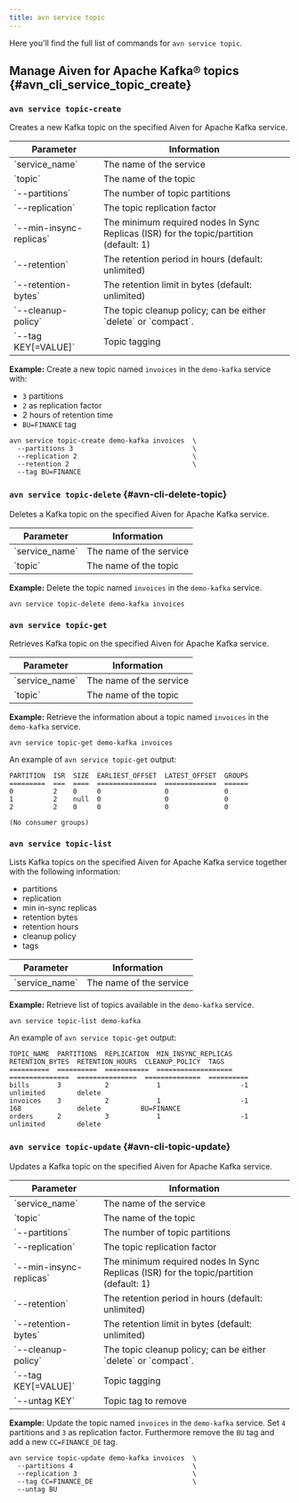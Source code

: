```yaml
---
title: avn service topic
---
```


Here you\'ll find the full list of commands for `avn service topic`.

## Manage Aiven for Apache Kafka® topics {#avn_cli_service_topic_create}

### `avn service topic-create`

Creates a new Kafka topic on the specified Aiven for Apache Kafka
service.

<table>
  <thead>
    <tr><th>Parameter</th><th>Information</th></tr>
  </thead>
  <tbody>
    <tr>
      <td>`service_name`</td>
      <td>The name of the service</td>
    </tr>
    <tr>
      <td>`topic`</td>
      <td>The name of the topic</td>
    </tr>
    <tr>
      <td>`--partitions`</td>
      <td>The number of topic partitions</td>
    </tr>
    <tr>
      <td>`--replication`</td>
      <td>The topic replication factor</td>
    </tr>
    <tr>
      <td>`--min-insync-replicas`</td>
      <td>The minimum required nodes In Sync Replicas (ISR) for the topic/partition (default: 1)</td>
    </tr>
    <tr>
      <td>`--retention`</td>
      <td>The retention period in hours (default: unlimited)</td>
    </tr>
    <tr>
      <td>`--retention-bytes`</td>
      <td>The retention limit in bytes (default: unlimited)</td>
    </tr>
    <tr>
      <td>`--cleanup-policy`</td>
      <td>The topic cleanup policy; can be either `delete` or `compact`.</td>
    </tr>
    <tr>
      <td>`--tag KEY[=VALUE]`</td>
      <td>Topic tagging</td>
    </tr>
  </tbody>
</table>


**Example:** Create a new topic named `invoices` in the `demo-kafka`
service with:

-   `3` partitions
-   `2` as replication factor
-   2 hours of retention time
-   `BU=FINANCE` tag

``` 
avn service topic-create demo-kafka invoices  \
  --partitions 3                              \
  --replication 2                             \
  --retention 2                               \
  --tag BU=FINANCE
```

### `avn service topic-delete` {#avn-cli-delete-topic}

Deletes a Kafka topic on the specified Aiven for Apache Kafka service.

<table>
  <thead>
    <tr><th>Parameter</th><th>Information</th></tr>
  </thead>
  <tbody>
    <tr>
      <td>`service_name`</td>
      <td>The name of the service</td>
    </tr>
    <tr>
      <td>`topic`</td>
      <td>The name of the topic</td>
    </tr>
  </tbody>
</table>


**Example:** Delete the topic named `invoices` in the `demo-kafka`
service.

``` 
avn service topic-delete demo-kafka invoices
```

### `avn service topic-get`

Retrieves Kafka topic on the specified Aiven for Apache Kafka service.

<table>
  <thead>
    <tr><th>Parameter</th><th>Information</th></tr>
  </thead>
  <tbody>
    <tr>
      <td>`service_name`</td>
      <td>The name of the service</td>
    </tr>
    <tr>
      <td>`topic`</td>
      <td>The name of the topic</td>
    </tr>
  </tbody>
</table>


**Example:** Retrieve the information about a topic named `invoices` in
the `demo-kafka` service.

``` 
avn service topic-get demo-kafka invoices
```

An example of `avn service topic-get` output:

``` text
PARTITION  ISR  SIZE  EARLIEST_OFFSET  LATEST_OFFSET  GROUPS
=========  ===  ====  ===============  =============  ======
0          2    0     0                0              0
1          2    null  0                0              0
2          2    0     0                0              0

(No consumer groups)
```

### `avn service topic-list`

Lists Kafka topics on the specified Aiven for Apache Kafka service
together with the following information:

-   partitions
-   replication
-   min in-sync replicas
-   retention bytes
-   retention hours
-   cleanup policy
-   tags

<table>
  <thead>
    <tr><th>Parameter</th><th>Information</th></tr>
  </thead>
  <tbody>
    <tr>
      <td>`service_name`</td>
      <td>The name of the service</td>
    </tr>
  </tbody>
</table>


**Example:** Retrieve list of topics available in the `demo-kafka`
service.

``` 
avn service topic-list demo-kafka
```

An example of `avn service topic-get` output:

``` text
TOPIC_NAME  PARTITIONS  REPLICATION  MIN_INSYNC_REPLICAS  RETENTION_BYTES  RETENTION_HOURS  CLEANUP_POLICY  TAGS
==========  ==========  ===========  ===================  ===============  ===============  ==============  ==========
bills       3           2            1                    -1               unlimited        delete
invoices    3           2            1                    -1               168              delete          BU=FINANCE
orders      2           3            1                    -1               unlimited        delete
```

### `avn service topic-update` {#avn-cli-topic-update}

Updates a Kafka topic on the specified Aiven for Apache Kafka service.

<table>
  <thead>
    <tr><th>Parameter</th><th>Information</th></tr>
  </thead>
  <tbody>
    <tr>
      <td>`service_name`</td>
      <td>The name of the service</td>
    </tr>
    <tr>
      <td>`topic`</td>
      <td>The name of the topic</td>
    </tr>
    <tr>
      <td>`--partitions`</td>
      <td>The number of topic partitions</td>
    </tr>
    <tr>
      <td>`--replication`</td>
      <td>The topic replication factor</td>
    </tr>
    <tr>
      <td>`--min-insync-replicas`</td>
      <td>The minimum required nodes In Sync Replicas (ISR) for the topic/partition (default: 1)</td>
    </tr>
    <tr>
      <td>`--retention`</td>
      <td>The retention period in hours (default: unlimited)</td>
    </tr>
    <tr>
      <td>`--retention-bytes`</td>
      <td>The retention limit in bytes (default: unlimited)</td>
    </tr>
    <tr>
      <td>`--cleanup-policy`</td>
      <td>The topic cleanup policy; can be either `delete` or `compact`.</td>
    </tr>
    <tr>
      <td>`--tag KEY[=VALUE]`</td>
      <td>Topic tagging</td>
    </tr>
    <tr>
      <td>`--untag KEY`</td>
      <td>Topic tag to remove</td>
    </tr>
  </tbody>
</table>


**Example:** Update the topic named `invoices` in the `demo-kafka`
service. Set `4` partitions and `3` as replication factor. Furthermore
remove the `BU` tag and add a new `CC=FINANCE_DE` tag.

``` 
avn service topic-update demo-kafka invoices  \
  --partitions 4                              \
  --replication 3                             \
  --tag CC=FINANCE_DE                         \
  --untag BU
```
